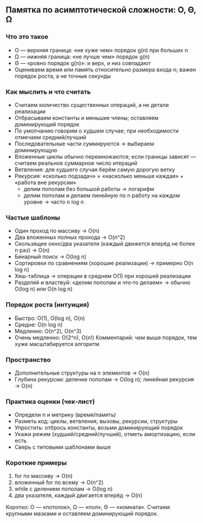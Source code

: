## Памятка по асимптотической сложности: O, Θ, Ω

### Что это такое
- O — верхняя граница: «не хуже чем» порядок g(n) при больших n
- Ω — нижняя граница: «не лучше чем» порядок g(n)
- Θ — «ровно порядок g(n)»: и верх, и низ совпадают
- Оцениваем время или память относительно размера входа n; важен порядок роста, а не точные секунды

### Как мыслить и что считать
- Считаем количество существенных операций, а не детали реализации
- Отбрасываем константы и меньшие члены; оставляем доминирующий порядок
- По умолчанию говорим о худшем случае; при необходимости отмечаем средний/лучший
- Последовательные части суммируются → выбираем доминирующую
- Вложенные циклы обычно перемножаются; если границы зависят — считаем реальное суммарное число итераций
- Ветвления: для худшего случая берём самую дорогую ветку
- Рекурсия: «сколько подзадач» × «насколько меньше каждая» + «работа вне рекурсии»
  - делим пополам без большой работы → логарифм
  - делим пополам и делаем линейную по n работу на каждом уровне → часто n log n

### Частые шаблоны
- Один проход по массиву → O(n)
- Два вложенных полных прохода → O(n^2)
- Скользящее окно/два указателя (каждый движется вперёд не более n раз) → O(n)
- Бинарный поиск → O(log n)
- Сортировки по сравнениям (хорошие реализации) → примерно O(n log n)
- Хеш-таблица → операции в среднем O(1) при хорошей реализации
- Разделяй и властвуй: «делим пополам и что‑то делаем» → обычно O(log n) или O(n log n)

### Порядок роста (интуиция)
- Быстро: O(1), O(log n), O(n)
- Средне: O(n log n)
- Медленно: O(n^2), O(n^3)
- Очень медленно: O(2^n), O(n!)
Комментарий: чем выше порядок, тем хуже масштабируется алгоритм

### Пространство
- Дополнительные структуры на n элементов → O(n)
- Глубина рекурсии: деление пополам → O(log n); линейная рекурсия → O(n)

### Практика оценки (чек‑лист)
- Определи n и метрику (время/память)
- Разметь код: циклы, ветвления, вызовы, рекурсии, структуры
- Упростить: отбрось константы, возьми доминирующий порядок
- Укажи режим (худший/средний/лучший), отметь амортизацию, если есть
- Сверь с типовыми шаблонами выше

### Короткие примеры
1) for по массиву → O(n)
2) вложенный for по всему → O(n^2)
3) while с делением пополам → O(log n)
4) два указателя, каждый двигается вперёд → O(n)

Коротко: O — «потолок», Ω — «пол», Θ — «комната». Считаем крупными мазками и оставляем доминирующий порядок.


